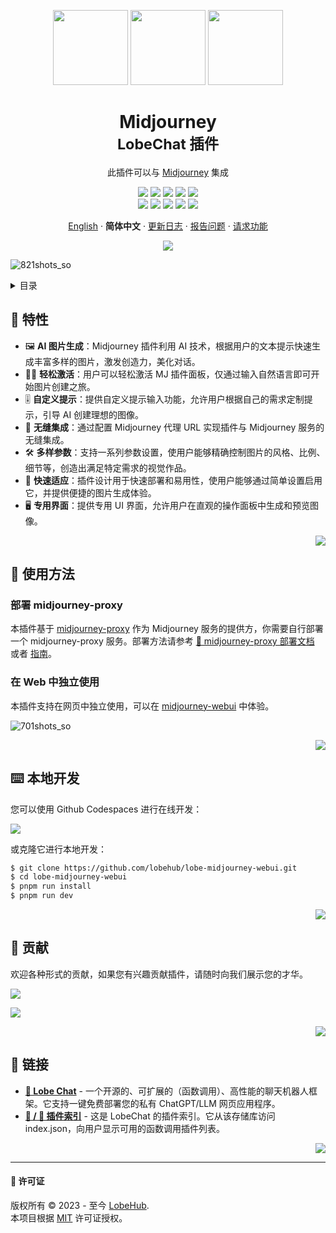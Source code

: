<a name="readme-top"></a>

<div align="center">

<img height="120" src="https://registry.npmmirror.com/@lobehub/assets-emoji/1.3.0/files/assets/puzzle-piece.webp">
<img height="120" src="https://gw.alipayobjects.com/zos/kitchen/qJ3l3EPsdW/split.svg">
<img height="120" src="https://github-production-user-asset-6210df.s3.amazonaws.com/28616219/281042486-5e3b9283-9f47-4201-b468-1cb8ef86b3d5.png">

<h1>Midjourney<br/><sup>LobeChat 插件</sup></h1>

此插件可以与 [Midjourney](https://www.midjourney.com/) 集成

[![][🤯-🧩-lobehub-shield]][🤯-🧩-lobehub-link]
[![][github-release-shield]][github-release-link]
[![][github-releasedate-shield]][github-releasedate-link]
[![][github-action-test-shield]][github-action-test-link]
[![][github-action-release-shield]][github-action-release-link]<br/>
[![][github-contributors-shield]][github-contributors-link]
[![][github-forks-shield]][github-forks-link]
[![][github-stars-shield]][github-stars-link]
[![][github-issues-shield]][github-issues-link]
[![][github-license-shield]][github-license-link]

[English](./README.md) · **简体中文** · [更新日志](./CHANGELOG.md) · [报告问题][github-issues-link] · [请求功能][github-issues-link]

![](https://raw.githubusercontent.com/andreasbm/readme/master/assets/lines/rainbow.png)

</div>

![821shots_so](https://github.com/lobehub/lobe-midjourney-webui/assets/28616219/d9dae125-1305-4fa6-957e-6d160dc7a6fe)

<details>
<summary><kbd>目录</kbd></summary>

#### 目录

- [🌟 特性](#-features)
- [🤯 使用方法](#-usage)
  - [部署 midjourney-proxy](#部署-midjourney-proxy)
- [⌨️ 本地开发](#️-local-development)
- [🤝 贡献](#-contributing)
- [🔗 链接](#-links)

####

</details>

## 🌟 特性

- 🖼️ **AI 图片生成**：Midjourney 插件利用 AI 技术，根据用户的文本提示快速生成丰富多样的图片，激发创造力，美化对话。
- 🧙‍♂️ **轻松激活**：用户可以轻松激活 MJ 插件面板，仅通过输入自然语言即可开始图片创建之旅。
- 🎚️ **自定义提示**：提供自定义提示输入功能，允许用户根据自己的需求定制提示，引导 AI 创建理想的图像。
- 🔗 **无缝集成**：通过配置 Midjourney 代理 URL 实现插件与 Midjourney 服务的无缝集成。
- 🛠️ **多样参数**：支持一系列参数设置，使用户能够精确控制图片的风格、比例、细节等，创造出满足特定需求的视觉作品。
- 🚀 **快速适应**：插件设计用于快速部署和易用性，使用户能够通过简单设置启用它，并提供便捷的图片生成体验。
- 🖥️ **专用界面**：提供专用 UI 界面，允许用户在直观的操作面板中生成和预览图像。

<div align="right">

[![][back-to-top]](#readme-top)

</div>

## 🤯 使用方法

### 部署 midjourney-proxy

本插件基于 [midjourney-proxy](https://github.com/novicezk/midjourney-proxy/) 作为 Midjourney 服务的提供方，你需要自行部署一个 midjourney-proxy 服务。部署方法请参考 [📘 midjourney-proxy 部署文档](https://github.com/novicezk/midjourney-proxy/?tab=readme-ov-file#%E4%BD%BF%E7%94%A8%E5%89%8D%E6%8F%90) 或者 [指南](docs/Setup-Midjourney-Proxy.zh-CN)。

### 在 Web 中独立使用

本插件支持在网页中独立使用，可以在 [midjourney-webui](https://midjourney-webui.lobehub.com/) 中体验。

![701shots_so](https://github.com/lobehub/lobe-midjourney-webui/assets/28616219/63e9e558-ef16-485f-ae2e-40a999ab0bc0)

<div align="right">

[![][back-to-top]](#readme-top)

</div>

## ⌨️ 本地开发

您可以使用 Github Codespaces 进行在线开发：

[![][github-codespace-shield]][github-codespace-link]

或克隆它进行本地开发：

```bash
$ git clone https://github.com/lobehub/lobe-midjourney-webui.git
$ cd lobe-midjourney-webui
$ pnpm run install
$ pnpm run dev
```

<div align="right">

[![][back-to-top]](#readme-top)

</div>

## 🤝 贡献

欢迎各种形式的贡献，如果您有兴趣贡献插件，请随时向我们展示您的才华。

[![][pr-welcome-shield]][pr-welcome-link]

[![][github-contrib-shield]][github-contrib-link]

<div align="right">

[![][back-to-top]](#readme-top)

</div>

## 🔗 链接

- **[🤖 Lobe Chat](https://github.com/lobehub/lobe-chat)** - 一个开源的、可扩展的（函数调用）、高性能的聊天机器人框架。它支持一键免费部署您的私有 ChatGPT/LLM 网页应用程序。
- **[🧩 / 🏪 插件索引](https://github.com/lobehub/lobe-chat-plugins)** - 这是 LobeChat 的插件索引。它从该存储库访问 index.json，向用户显示可用的函数调用插件列表。

<div align="right">

[![][back-to-top]](#readme-top)

</div>

---

#### 📝 许可证

版权所有 © 2023 - 至今 [LobeHub][profile-url]. <br />
本项目根据 [MIT](./LICENSE) 许可证授权。

<!-- 链接组 -->

[🤯-🧩-lobehub-link]: https://github.com/lobehub/lobe-chat-plugins
[🤯-🧩-lobehub-shield]: https://img.shields.io/badge/%F0%9F%A4%AF%20%26%20%F0%9F%A7%A9%20LobeHub-Plugin-95f3d9?labelColor=black&style=flat-square
[back-to-top]: https://img.shields.io/badge/-返回顶部-151515?style=flat-square
[github-action-release-link]: https://github.com/lobehub/lobe-midjourney-webui/actions/workflows/release.yml
[github-action-release-shield]: https://img.shields.io/github/actions/workflow/status/lobehub/lobe-midjourney-webui/release.yml?label=发布&labelColor=black&logo=githubactions&logoColor=white&style=flat-square
[github-action-test-link]: https://github.com/lobehub/lobe-midjourney-webui/actions/workflows/test.yml
[github-action-test-shield]: https://img.shields.io/github/actions/workflow/status/lobehub/lobe-midjourney-webui/test.yml?label=测试&labelColor=black&logo=githubactions&logoColor=white&style=flat-square
[github-codespace-link]: https://codespaces.new/lobehub/lobe-midjourney-webui
[github-codespace-shield]: https://github.com/codespaces/badge.svg
[github-contrib-link]: https://github.com/lobehub/lobe-midjourney-webui/graphs/contributors
[github-contrib-shield]: https://contrib.rocks/image?repo=lobehub%2Flobe-midjourney-webui
[github-contributors-link]: https://github.com/lobehub/lobe-midjourney-webui/graphs/contributors
[github-contributors-shield]: https://img.shields.io/github/contributors/lobehub/lobe-midjourney-webui?color=c4f042&labelColor=black&style=flat-square
[github-forks-link]: https://github.com/lobehub/lobe-midjourney-webui/network/members
[github-forks-shield]: https://img.shields.io/github/forks/lobehub/lobe-midjourney-webui?color=8ae8ff&labelColor=black&style=flat-square
[github-issues-link]: https://github.com/lobehub/lobe-midjourney-webui/issues
[github-issues-shield]: https://img.shields.io/github/issues/lobehub/lobe-midjourney-webui?color=ff80eb&labelColor=black&style=flat-square
[github-license-link]: https://github.com/lobehub/lobe-midjourney-webui/blob/main/LICENSE
[github-license-shield]: https://img.shields.io/github/license/lobehub/lobe-midjourney-webui?color=white&labelColor=black&style=flat-square
[github-release-link]: https://github.com/lobehub/lobe-midjourney-webui/releases
[github-release-shield]: https://img.shields.io/github/v/release/lobehub/lobe-midjourney-webui?color=369eff&labelColor=black&logo=github&style=flat-square
[github-releasedate-link]: https://github.com/lobehub/lobe-midjourney-webui/releases
[github-releasedate-shield]: https://img.shields.io/github/release-date/lobehub/lobe-midjourney-webui?labelColor=black&style=flat-square
[github-stars-link]: https://github.com/lobehub/lobe-midjourney-webui/network/stargazers
[github-stars-shield]: https://img.shields.io/github/stars/lobehub/lobe-midjourney-webui?color=ffcb47&labelColor=black&style=flat-square
[pr-welcome-link]: https://github.com/lobehub/lobe-midjourney-webui/pulls
[pr-welcome-shield]: https://img.shields.io/badge/%F0%9F%A4%AF%20欢迎投稿-%E2%86%92-ffcb47?labelColor=black&style=for-the-badge
[profile-url]: https://github.com/lobehub
